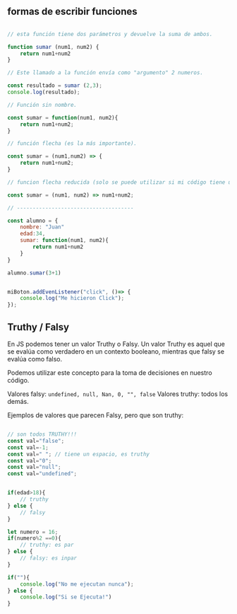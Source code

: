 ## formas de escribir funciones 

```js

// esta función tiene dos parámetros y devuelve la suma de ambos.

function sumar (num1, num2) {
    return num1+num2
}

// Este llamado a la función envía como "argumento" 2 numeros.

const resultado = sumar (2,3);
console.log(resultado);

// Función sin nombre.

const sumar = function(num1, num2){
    return num1+num2;
}

// función flecha (es la más importante).

const sumar = (num1,num2) => {
    return num1+num2;
}

// funcion flecha reducida (solo se puede utilizar si mi código tiene una sola línea).

const sumar = (num1, num2) => num1+num2;

// -------------------------------------

const alumno = {
    nombre: "Juan"
    edad:34,
    sumar: function(num1, num2){
        return num1+num2
    }
}

alumno.sumar(3+1)


miBoton.addEvenListener("click", ()=> {
    console.log("Me hicieron Click");
});

```
## Truthy / Falsy

En JS podemos tener un valor Truthy o Falsy. Un valor Truthy es aquel que se evalúa como verdadero en un contexto booleano, mientras que falsy se evalúa como falso.

Podemos utilizar este concepto para la toma de decisiones en nuestro código.

Valores falsy: `undefined, null, Nan, 0, "", false`
Valores truthy: todos los demás.

Ejemplos de valores que parecen Falsy, pero que son truthy:
```js

// son todos TRUTHY!!!
const val="false";
const val=-1;
const val=" "; // tiene un espacio, es truthy
const val="0";
const val="null";
const val="undefined";

```


```js

if(edad>18){
    // truthy
} else {
    // falsy
}

let numero = 16;
if(numero%2 ==0){
    // truthy: es par
} else {
    // falsy: es inpar
}

if(""){
    console.log("No me ejecutan nunca");
} else {
    console.log("Si se Ejecuta!")
}

```